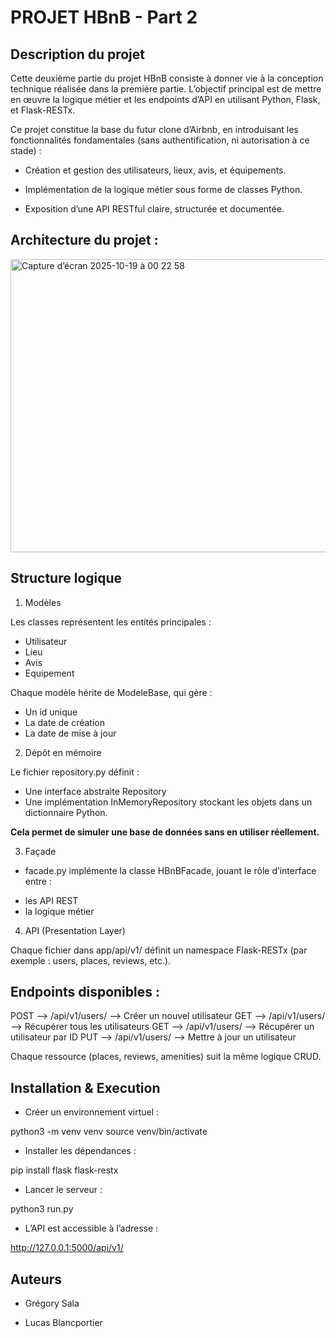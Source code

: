 # PROJET HBnB - Part 2


## Description du projet

Cette deuxième partie du projet HBnB consiste à donner vie à la conception technique réalisée dans la première partie.
L’objectif principal est de mettre en œuvre la logique métier et les endpoints d’API en utilisant Python, Flask, et Flask-RESTx.

Ce projet constitue la base du futur clone d’Airbnb, en introduisant les fonctionnalités fondamentales (sans authentification, ni autorisation à ce stade) :

* Création et gestion des utilisateurs, lieux, avis, et équipements.

* Implémentation de la logique métier sous forme de classes Python.

* Exposition d’une API RESTful claire, structurée et documentée.



## Architecture du projet :

<img width="527" height="469" alt="Capture d’écran 2025-10-19 à 00 22 58" src="https://github.com/user-attachments/assets/1cce1ab0-2184-49fb-8f08-e3d909d99914" />



## Structure logique

1. Modèles

Les classes représentent les entités principales :

* Utilisateur
* Lieu
* Avis
* Equipement

Chaque modèle hérite de ModeleBase, qui gère :

* Un id unique
* La date de création
* La date de mise à jour


2. Dépôt en mémoire

Le fichier repository.py définit :

* Une interface abstraite Repository
* Une implémentation InMemoryRepository stockant les objets dans un dictionnaire Python.

**Cela permet de simuler une base de données sans en utiliser réellement.**


3. Façade

* facade.py implémente la classe HBnBFacade, jouant le rôle d’interface entre :

 - les API REST
 - la logique métier


 4. API (Presentation Layer)

Chaque fichier dans app/api/v1/ définit un namespace Flask-RESTx (par exemple : users, places, reviews, etc.).



## Endpoints disponibles : 

POST	-->  /api/v1/users/	      --> Créer un nouvel utilisateur
GET	  -->  /api/v1/users/	      --> Récupérer tous les utilisateurs
GET	  -->  /api/v1/users/<id>   -->	Récupérer un utilisateur par ID
PUT	  -->  /api/v1/users/<id>	  --> Mettre à jour un utilisateur

Chaque ressource (places, reviews, amenities) suit la même logique CRUD.

## Installation & Execution

* Créer un environnement virtuel :

python3 -m venv venv
source venv/bin/activate


* Installer les dépendances :

pip install flask flask-restx


* Lancer le serveur :

python3 run.py


* L’API est accessible à l’adresse :

http://127.0.0.1:5000/api/v1/



## Auteurs

* Grégory Sala

* Lucas Blancportier
